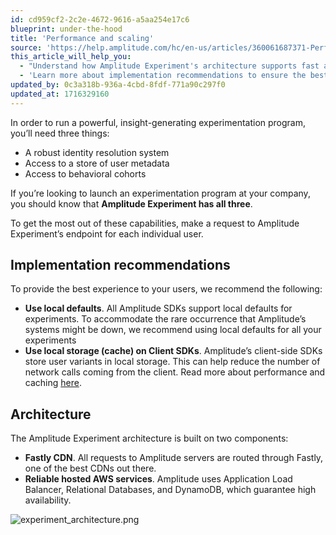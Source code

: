 ```yaml
---
id: cd959cf2-2c2e-4672-9616-a5aa254e17c6
blueprint: under-the-hood
title: 'Performance and scaling'
source: 'https://help.amplitude.com/hc/en-us/articles/360061687371-Performance-and-scaling-in-Amplitude-Experiment'
this_article_will_help_you:
  - "Understand how Amplitude Experiment's architecture supports fast and reliable service"
  - 'Learn more about implementation recommendations to ensure the best experience'
updated_by: 0c3a318b-936a-4cbd-8fdf-771a90c297f0
updated_at: 1716329160
---
```

In order to run a powerful, insight-generating experimentation program, you’ll need three things:

* A robust identity resolution system
* Access to a store of user metadata
* Access to behavioral cohorts

If you’re looking to launch an experimentation program at your company, you should know that **Amplitude Experiment has all three**.

To get the most out of these capabilities, make a request to Amplitude Experiment’s endpoint for each individual user.

## Implementation recommendations

To provide the best experience to your users, we recommend the following:

* **Use local defaults**. All Amplitude SDKs support local defaults for experiments. To accommodate the rare occurrence that Amplitude’s systems might be down, we recommend using local defaults for all your experiments
* **Use local storage (cache) on Client SDKs**. Amplitude’s client-side SDKs store user variants in local storage. This can help reduce the number of network calls coming from the client. Read more about performance and caching [here](https://www.docs.developers.amplitude.com/experiment/general/performance-and-caching/).

## Architecture

The Amplitude Experiment architecture is built on two components:

* **Fastly CDN**. All requests to Amplitude servers are routed through Fastly, one of the best CDNs out there.
* **Reliable hosted AWS services**. Amplitude uses Application Load Balancer, Relational Databases, and DynamoDB, which guarantee high availability.

![experiment_architecture.png](/output/img/under-the-hood/experiment-architecture-png.png)